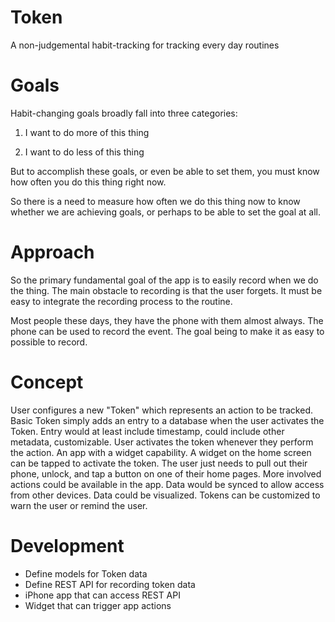 # Token
A non-judgemental habit-tracking for tracking every day routines

# Goals

Habit-changing goals broadly fall into three categories:

1. I want to do more of this thing

2. I want to do less of this thing

But to accomplish these goals, or even be able to set them, you must know how often you do this thing right now.

So there is a need to measure how often we do this thing now to know whether we are achieving goals,
or perhaps to be able to set the goal at all.

# Approach

So the primary fundamental goal of the app is to easily record when we do the thing.
The main obstacle to recording is that the user forgets.
It must be easy to integrate the recording process to the routine.

Most people these days, they have the phone with them almost always.
The phone can be used to record the event.
The goal being to make it as easy to possible to record.

# Concept

User configures a new "Token" which represents an action to be tracked.
Basic Token simply adds an entry to a database when the user activates the Token.
Entry would at least include timestamp, could include other metadata, customizable.
User activates the token whenever they perform the action.
An app with a widget capability.
A widget on the home screen can be tapped to activate the token.
The user just needs to pull out their phone, unlock, and tap a button on one of their home pages.
More involved actions could be available in the app.
Data would be synced to allow access from other devices.
Data could be visualized.
Tokens can be customized to warn the user or remind the user.

# Development

- Define models for Token data
- Define REST API for recording token data
- iPhone app that can access REST API
- Widget that can trigger app actions
